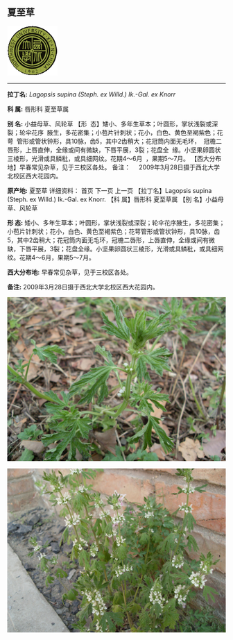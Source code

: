 ## 夏至草

![西北大学校园网络植物志](../JPG/nwu.gif)

---

**拉丁名:**  _Lagopsis supina (Steph. ex Willd.) Ik.-Gal. ex Knorr_

**科 属:** 唇形科 夏至草属

**别 名:** 小益母草、风轮草
【形  态】矮小、多年生草本；叶圆形，掌状浅裂或深裂；轮伞花序
 腋生，多花密集；小苞片针刺状；花小，白色、黄色至褐紫色；花萼
 管形或管状钟形，具10脉，齿5，其中2齿稍大；花冠筒内面无毛环，
 冠檐二唇形，上唇直伸，全缘或间有微缺，下唇平展，3裂；花盘全
 缘。小坚果卵圆状三棱形，光滑或具鳞秕，或具细网纹。花期4～6月
 ，果期5～7月。
【西大分布地】早春常见杂草，见于三校区各处。
备注：
    2009年3月28日摄于西北大学北校区西大花园内。　

**原产地:** 夏至草
详细资料： 首页 下一页 上一页
【拉丁名】Lagopsis supina (Steph. ex Willd.) Ik.-Gal. ex Knorr.
【科 属】唇形科 夏至草属
【别 名】小益母草、风轮草

**形  态:** 矮小、多年生草本；叶圆形，掌状浅裂或深裂；轮伞花序腋生，多花密集；小苞片针刺状；花小，白色、黄色至褐紫色；花萼管形或管状钟形，具10脉，齿5，其中2齿稍大；花冠筒内面无毛环，冠檐二唇形，上唇直伸，全缘或间有微缺，下唇平展，3裂；花盘全缘。小坚果卵圆状三棱形，光滑或具鳞秕，或具细网纹。花期4～6月，果期5～7月。

**西大分布地:** 早春常见杂草，见于三校区各处。

**备注:** 2009年3月28日摄于西北大学北校区西大花园内。　

![夏至草](../JPG/夏至草.JPG) 

![夏至草](../JPG/夏至草1.JPG) 

